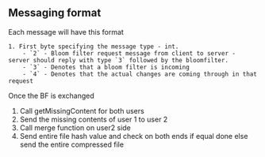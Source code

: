 ## Messaging format

Each message will have this format
```
1. First byte specifying the message type - int.
    - `2` - Bloom filter request message from client to server - server should reply with type `3` followed by the bloomfilter.
    - `3` - Denotes that a bloom filter is incoming
    - `4` - Denotes that the actual changes are coming through in that request

```

Once the BF is exchanged
1. Call getMissingContent for both users
2. Send the missing contents of user 1 to user 2
3. Call merge function on user2 side
4. Send entire file hash value and check on both ends
    if equal
        done
    else
        send the entire compressed file 